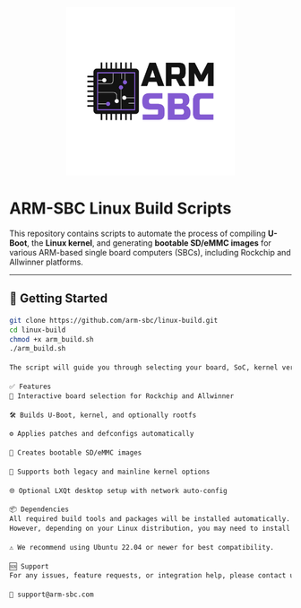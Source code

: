 <p align="center">
  <img src="https://github.com/arm-sbc/binaries/raw/4c90a82d521facf25e208e4319aa818ec815b6f4/ARM_SBC_LOGO.jpg" alt="ARM-SBC Logo" width="300"/>
</p>

# ARM-SBC Linux Build Scripts

This repository contains scripts to automate the process of compiling **U-Boot**, the **Linux kernel**, and generating **bootable SD/eMMC images** for various ARM-based single board computers (SBCs), including Rockchip and Allwinner platforms.

---

## 🚀 Getting Started

```bash
git clone https://github.com/arm-sbc/linux-build.git
cd linux-build
chmod +x arm_build.sh
./arm_build.sh

The script will guide you through selecting your board, SoC, kernel version, and desired build steps.

✅ Features
🧩 Interactive board selection for Rockchip and Allwinner

🛠️ Builds U-Boot, kernel, and optionally rootfs

⚙️ Applies patches and defconfigs automatically

💾 Creates bootable SD/eMMC images

🐧 Supports both legacy and mainline kernel options

🌐 Optional LXQt desktop setup with network auto-config

📦 Dependencies
All required build tools and packages will be installed automatically.
However, depending on your Linux distribution, you may need to install some packages manually, especially on non-Ubuntu systems.

⚠️ We recommend using Ubuntu 22.04 or newer for best compatibility.

🆘 Support
For any issues, feature requests, or integration help, please contact us:

📧 support@arm-sbc.com
